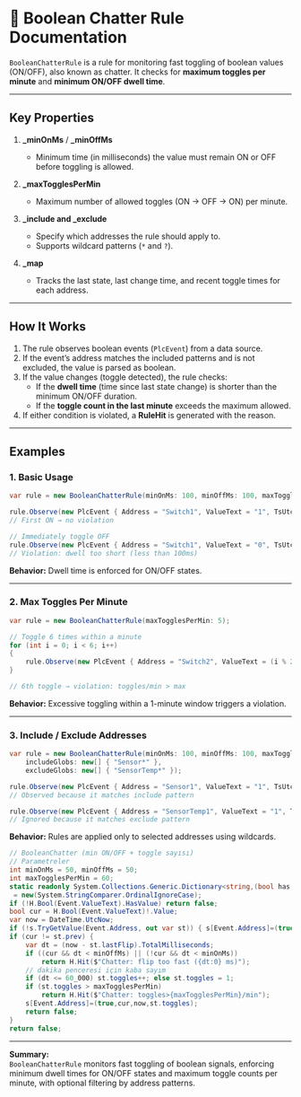 # 🔄 Boolean Chatter Rule Documentation

`BooleanChatterRule` is a rule for monitoring fast toggling of boolean values (ON/OFF), also known as chatter. It checks for **maximum toggles per minute** and **minimum ON/OFF dwell time**.

---

## Key Properties

1. **_minOnMs** / **_minOffMs**  
   - Minimum time (in milliseconds) the value must remain ON or OFF before toggling is allowed.

2. **_maxTogglesPerMin**  
   - Maximum number of allowed toggles (ON → OFF → ON) per minute.

3. **_include and _exclude**  
   - Specify which addresses the rule should apply to.
   - Supports wildcard patterns (`*` and `?`).

4. **_map**  
   - Tracks the last state, last change time, and recent toggle times for each address.

---

## How It Works

1. The rule observes boolean events (`PlcEvent`) from a data source.  
2. If the event’s address matches the included patterns and is not excluded, the value is parsed as boolean.  
3. If the value changes (toggle detected), the rule checks:
   - If the **dwell time** (time since last state change) is shorter than the minimum ON/OFF duration.  
   - If the **toggle count in the last minute** exceeds the maximum allowed.
4. If either condition is violated, a **RuleHit** is generated with the reason.

---

## Examples

### 1. Basic Usage

```csharp
var rule = new BooleanChatterRule(minOnMs: 100, minOffMs: 100, maxTogglesPerMin: 60);

rule.Observe(new PlcEvent { Address = "Switch1", ValueText = "1", TsUtc = DateTime.UtcNow });
// First ON → no violation

// Immediately toggle OFF
rule.Observe(new PlcEvent { Address = "Switch1", ValueText = "0", TsUtc = DateTime.UtcNow.AddMilliseconds(50) });
// Violation: dwell too short (less than 100ms)
```

**Behavior:** Dwell time is enforced for ON/OFF states.

---

### 2. Max Toggles Per Minute

```csharp
var rule = new BooleanChatterRule(maxTogglesPerMin: 5);

// Toggle 6 times within a minute
for (int i = 0; i < 6; i++)
{
    rule.Observe(new PlcEvent { Address = "Switch2", ValueText = (i % 2 == 0 ? "1" : "0"), TsUtc = DateTime.UtcNow.AddSeconds(i * 10) });
}

// 6th toggle → violation: toggles/min > max
```

**Behavior:** Excessive toggling within a 1-minute window triggers a violation.

---

### 3. Include / Exclude Addresses

```csharp
var rule = new BooleanChatterRule(minOnMs: 100, minOffMs: 100, maxTogglesPerMin: 60,
    includeGlobs: new[] { "Sensor*" },
    excludeGlobs: new[] { "SensorTemp*" });

rule.Observe(new PlcEvent { Address = "Sensor1", ValueText = "1", TsUtc = DateTime.UtcNow });
// Observed because it matches include pattern

rule.Observe(new PlcEvent { Address = "SensorTemp1", ValueText = "1", TsUtc = DateTime.UtcNow });
// Ignored because it matches exclude pattern
```

**Behavior:** Rules are applied only to selected addresses using wildcards.

```csharp
// BooleanChatter (min ON/OFF + toggle sayısı)
// Parametreler
int minOnMs = 50, minOffMs = 50;
int maxTogglesPerMin = 60;
static readonly System.Collections.Generic.Dictionary<string,(bool has,bool prev,DateTime lastFlip,int toggles)> s
 = new(System.StringComparer.OrdinalIgnoreCase);
if (!H.Bool(Event.ValueText).HasValue) return false;
bool cur = H.Bool(Event.ValueText)!.Value;
var now = DateTime.UtcNow;
if (!s.TryGetValue(Event.Address, out var st)) { s[Event.Address]=(true,cur,now,0); return false; }
if (cur != st.prev) {
    var dt = (now - st.lastFlip).TotalMilliseconds;
    if ((cur && dt < minOffMs) || (!cur && dt < minOnMs))
        return H.Hit($"Chatter: flip too fast ({dt:0} ms)");
    // dakika penceresi için kaba sayım
    if (dt <= 60_000) st.toggles++; else st.toggles = 1;
    if (st.toggles > maxTogglesPerMin)
        return H.Hit($"Chatter: toggles>{maxTogglesPerMin}/min");
    s[Event.Address]=(true,cur,now,st.toggles);
    return false;
}
return false;
```
---

**Summary:**  
`BooleanChatterRule` monitors fast toggling of boolean signals, enforcing minimum dwell times for ON/OFF states and maximum toggle counts per minute, with optional filtering by address patterns.
